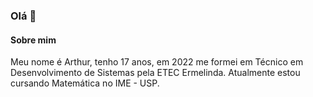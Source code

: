 ### Olá 👋

#### Sobre mim
Meu nome é Arthur, tenho 17 anos, em 2022 me formei em Técnico em Desenvolvimento de Sistemas pela ETEC Ermelinda.
Atualmente estou cursando Matemática no IME - USP.
